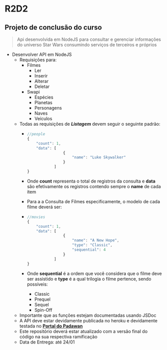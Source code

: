 
# R2D2
## Projeto de conclusão do curso

> Api desenvolvida em NodeJS para consultar e gerenciar informações do universo Star Wars consumindo serviços de terceiros e próprios
-	Desenvolver API em NodeJS
	-	Requisições para:
		-	Filmes 
			-	Ler
			-	Inserir
			-	Alterar
			-	Deletar
		-	Swapi
			-	Espécies
			-	Planetas
			-	Personagens
			-	Naves 
			-	Veículos
	-	Todas as requisições de ***Listagem*** devem seguir o seguinte padrão:
		-	```javascript
			//people
			{ 
				"count": 1,
				"data": [
							{
								"name": "Luke Skywalker"
							}
						] 
			}
			```

		-	Onde **count**	representa o total de registros da consulta e **data** são efetivamente os registros contendo sempre o **name** de cada item
		-	Para a a Consulta de Filmes especificamente, o modelo de cada filme deverá ser:
		-	```javascript
			//movies
			{ 
				"count": 1,
				"data": [
							{
								"name": "A New Hope",
								"type": "Classic",
								"sequential": 4
							}
						] 
			}
			```
		- Onde **sequential** é a ordem que você considera que o filme deve ser assistido e **type** é a qual trilogia o filme pertence, sendo possíveis:
			- Classic
			- Prequel
			- Sequel
			- Spin-Off
	-	Importante que as funções estejam documentadas usando JSDoc
	-	A API deve estar devidamente publicada no heroku e devidamente testada no [**Portal do Padawan**](https://iniciativapadawan.com.br/Reuniao/ApiStarWars)
	-	Este repositório deverá estar atualizado com a versão final do código na sua respectiva ramificação
	-	Data de Entrega: até 24/01
